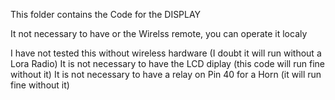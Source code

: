 This folder contains the Code for the DISPLAY

It not necessary to have or the Wirelss remote, you can operate it localy

I have not tested this without wireless hardware (I doubt it will run without a Lora Radio)
It is not necessary to have the LCD diplay (this code will run fine without it)
It is not necessary to have a relay on Pin 40 for a Horn (it will run fine without it)

